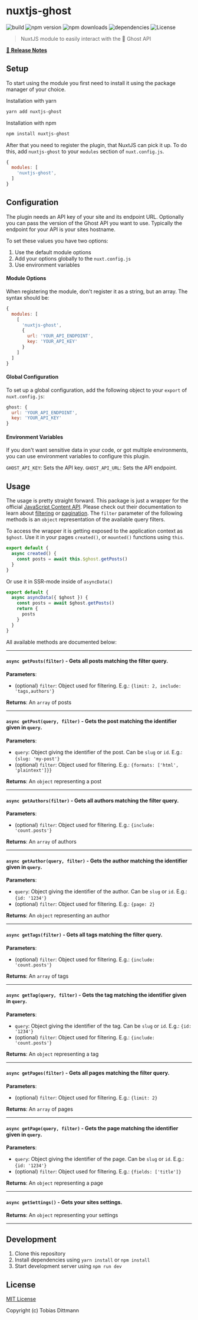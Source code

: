 # nuxtjs-ghost

![build](https://img.shields.io/github/workflow/status/ditschedev/nuxtjs-ghost/ci)
![npm version](https://badge.fury.io/js/nuxtjs-ghost.svg)
![npm downloads](https://img.shields.io/npm/dt/nuxtjs-ghost)
![dependencies](https://david-dm.org/ditschedev/nuxtjs-ghost.svg)
![License](https://img.shields.io/github/license/ditschedev/nuxtjs-ghost)

> NuxtJS module to easily interact with the 👻 Ghost API

[📖 **Release Notes**](./CHANGELOG.md)

## Setup

To start using the module you first need to install it using the package manager of your choice.

Installation with yarn

```bash
yarn add nuxtjs-ghost
```

Installation with npm

```bash
npm install nuxtjs-ghost
```

After that you need to register the plugin, that NuxtJS can pick it up. To do this, add `nuxtjs-ghost` to your `modules` section of `nuxt.config.js`.

```js
{
  modules: [
    'nuxtjs-ghost',
  ]
}
```

## Configuration
The plugin needs an API key of your site and its endpoint URL. Optionally you can pass the version of the Ghost API you want to use. Typically the endpoint for your API is your sites hostname.

To set these values you have two options:
1. Use the default module options
2. Add your options globally to the `nuxt.config.js`
3. Use environment variables

#### Module Options
When registering the module, don't register it as a string, but an array. The syntax should be:
```js
{
  modules: [
    [
      'nuxtjs-ghost',
      {
        url: 'YOUR_API_ENDPOINT',
        key: 'YOUR_API_KEY'
      }
    ]
  ]
}
```

#### Global Configuration
To set up a global configuration, add the following object to your `export` of `nuxt.config.js`:
```js
ghost: {
  url: 'YOUR_API_ENDPOINT',
  key: 'YOUR_API_KEY'
}
```

#### Environment Variables
If you don't want sensitive data in your code, or got multiple environments, you can use environment variables to configure this plugin.

`GHOST_API_KEY`: Sets the API key.
`GHOST_API_URL`: Sets the API endpoint.

## Usage
The usage is pretty straight forward. This package is just a wrapper for the official [JavaScript Content API](https://ghost.org/docs/api/v3/content/). Please check out their documentation to learn about [filtering](https://ghost.org/docs/api/v3/content/#parameters) or [pagination](https://ghost.org/docs/api/v3/content/#pagination). The `filter` parameter of the following methods is an `object` representation of the available query filters. 

To access the wrapper it is getting exposed to the application context as `$ghost`. Use it in your pages `created()`, or `mounted()` functions using `this`.
```js
export default {
  async created() {
    const posts = await this.$ghost.getPosts()
  }
}
```
Or use it in SSR-mode inside of `asyncData()`
```js
export default {
  async asyncData({ $ghost }) {
    const posts = await $ghost.getPosts()
    return {
      posts
    }
  }
}
```

All available methods are documented below:

-----

#### `async getPosts(filter)` - Gets all posts matching the filter query.
**Parameters**:
- (optional) `filter`: Object used for filtering. E.g.: `{limit: 2, include: 'tags,authors'}`

**Returns**: An `array` of posts

-----

#### `async getPost(query, filter)` - Gets the post matching the identifier given in `query`.
**Parameters**: 
- `query`: Object giving the identifier of the post. Can be `slug` or `id`. E.g.: `{slug: 'my-post'}`
- (optional) `filter`: Object used for filtering. E.g.: `{formats: ['html', 'plaintext']}}`

**Returns**: An `object` representing a post

-----

#### `async getAuthors(filter)` - Gets all authors matching the filter query.
**Parameters**:
- (optional) `filter`: Object used for filtering. E.g.: `{include: 'count.posts'}`

**Returns**: An `array` of authors

-----

#### `async getAuthor(query, filter)` - Gets the author matching the identifier given in `query`.
**Parameters**: 
- `query`: Object giving the identifier of the author. Can be `slug` or `id`. E.g.: `{id: '1234'}`
- (optional) `filter`: Object used for filtering. E.g.: `{page: 2}`

**Returns**: An `object` representing an author

-----

#### `async getTags(filter)` - Gets all tags matching the filter query.
**Parameters**:
- (optional) `filter`: Object used for filtering. E.g.: `{include: 'count.posts'}`

**Returns**: An `array` of tags

-----

#### `async getTag(query, filter)` - Gets the tag matching the identifier given in `query`.
**Parameters**: 
- `query`: Object giving the identifier of the tag. Can be `slug` or `id`. E.g.: `{id: '1234'}`
- (optional) `filter`: Object used for filtering. E.g.: `{include: 'count.posts'}`

**Returns**: An `object` representing a tag

-----

#### `async getPages(filter)` - Gets all pages matching the filter query.
**Parameters**:
- (optional) `filter`: Object used for filtering. E.g.: `{limit: 2}`

**Returns**: An `array` of pages

-----

#### `async getPage(query, filter)` - Gets the page matching the identifier given in `query`.
**Parameters**: 
- `query`: Object giving the identifier of the page. Can be `slug` or `id`. E.g.: `{id: '1234'}`
- (optional) `filter`: Object used for filtering. E.g.: `{fields: ['title']}`

**Returns**: An `object` representing a page

-----

#### `async getSettings()` - Gets your sites settings.

**Returns**: An `object` representing your settings

-----

## Development

1. Clone this repository
2. Install dependencies using `yarn install` or `npm install`
3. Start development server using `npm run dev`

## License

[MIT License](./LICENSE)

Copyright (c) Tobias Dittmann
